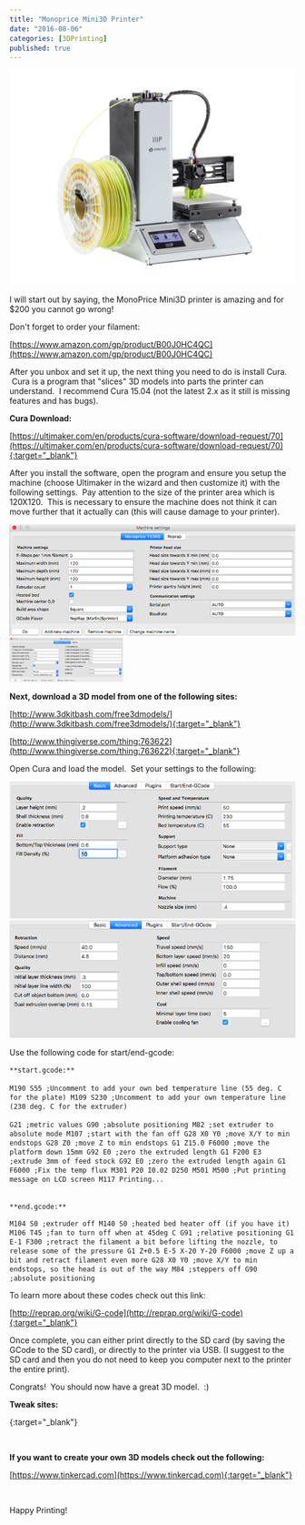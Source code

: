 ```yaml
---
title: "Monoprice Mini3D Printer"
date: "2016-08-06"
categories: [3DPrinting]
published: true
---
```

![](images/monoprice.jpg)

I will start out by saying, the MonoPrice Mini3D printer is amazing and for $200 you cannot go wrong!

Don't forget to order your filament:

[https://www.amazon.com/gp/product/B00J0HC4QC](https://www.amazon.com/gp/product/B00J0HC4QC)

After you unbox and set it up, the next thing you need to do is install Cura.  Cura is a program that "slices" 3D models into parts the printer can understand.  I recommend Cura 15.04 (not the latest 2.x as it still is missing features and has bugs).

**Cura Download:**

[https://ultimaker.com/en/products/cura-software/download-request/70](https://ultimaker.com/en/products/cura-software/download-request/70){:target="_blank"}

After you install the software, open the program and ensure you setup the machine (choose Ultimaker in the wizard and then customize it) with the following settings.  Pay attention to the size of the printer area which is 120X120.  This is necessary to ensure the machine does not think it can move further that it actually can (this will cause damage to your printer).

![](images/Screen-Shot-2016-08-14-at-9.53.30-PM.png)
<img src="images/Screen-Shot-2016-08-14-at-9.53.30-PM.png" alt="" width="200"/>

**Next, download a 3D model from one of the following sites:**

[http://www.3dkitbash.com/free3dmodels/](http://www.3dkitbash.com/free3dmodels/){:target="_blank"}

[http://www.thingiverse.com/thing:763622](http://www.thingiverse.com/thing:763622){:target="_blank"}

Open Cura and load the model.  Set your settings to the following:

![](images/Screen-Shot-2016-08-14-at-9.43.49-PM.png)
![](images/Screen-Shot-2016-08-14-at-9.44.00-PM.png)


Use the following code for start/end-gcode:
```
**start.gcode:**

M190 S55 ;Uncomment to add your own bed temperature line (55 deg. C for the plate) M109 S230 ;Uncomment to add your own temperature line (230 deg. C for the extruder)

G21 ;metric values G90 ;absolute positioning M82 ;set extruder to absolute mode M107 ;start with the fan off G28 X0 Y0 ;move X/Y to min endstops G28 Z0 ;move Z to min endstops G1 Z15.0 F6000 ;move the platform down 15mm G92 E0 ;zero the extruded length G1 F200 E3 ;extrude 3mm of feed stock G92 E0 ;zero the extruded length again G1 F6000 ;Fix the temp flux M301 P20 I0.02 D250 M501 M500 ;Put printing message on LCD screen M117 Printing...


**end.gcode:**
```
```
M104 S0 ;extruder off M140 S0 ;heated bed heater off (if you have it) M106 T45 ;fan to turn off when at 45deg C G91 ;relative positioning G1 E-1 F300 ;retract the filament a bit before lifting the nozzle, to release some of the pressure G1 Z+0.5 E-5 X-20 Y-20 F6000 ;move Z up a bit and retract filament even more G28 X0 Y0 ;move X/Y to min endstops, so the head is out of the way M84 ;steppers off G90 ;absolute positioning
```

To learn more about these codes check out this link:

[http://reprap.org/wiki/G-code](http://reprap.org/wiki/G-code){:target="_blank"}

Once complete, you can either print directly to the SD card (by saving the GCode to the SD card), or directly to the printer via USB. (I suggest to the SD card and then you do not need to keep you computer next to the printer the entire print).

Congrats!  You should now have a great 3D model.  :)

**Tweak sites:**

[](https://hackaday.com/2016/07/07/modding-the-monoprice-mp-mini-printer/){:target="_blank"}

 

**If you want to create your own 3D models check out the following:**

[https://www.tinkercad.com](https://www.tinkercad.com){:target="_blank"}

 

Happy Printing!
